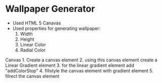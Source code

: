# Wallpaper Generator

- Used HTML 5 Canavas
- Used properties for generating wallpaper:
    1. Width
    2. Height
    3. Linear Color
    4. Radial Color

Canvas
    1. Create a canvas element
    2. using this canvas element create a Linear Gradient element
    3. for the linear gradient element add "addColorStop"
    4. fillstyle the canvas element with gradient element
    5. filrect the canvas element